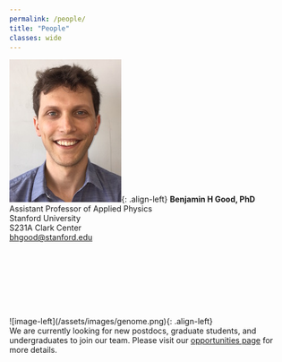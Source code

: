 ```yaml
---
permalink: /people/
title: "People"
classes: wide
---
```


![image-left](/assets/images/bgood_photo_small.jpg){: .align-left}
**Benjamin H Good, PhD** <br/>
Assistant Professor of Applied Physics<br/>
Stanford University<br/>
S231A Clark Center <br/>
bhgood@stanford.edu <br/>
<!---
<a href="/assets/pdfs/bhgood_cv.pdf">Curriculum vitae</a><br/>
--->
<br/>
<br/>
<br/>
<br/>
<br/>
<br/>
<br/>
![image-left](/assets/images/genome.png){: .align-left}
<br/>We are currently looking for new postdocs, graduate students, and undergraduates to join our team. Please visit our <a href="/research/">opportunities page</a> for more details. 
